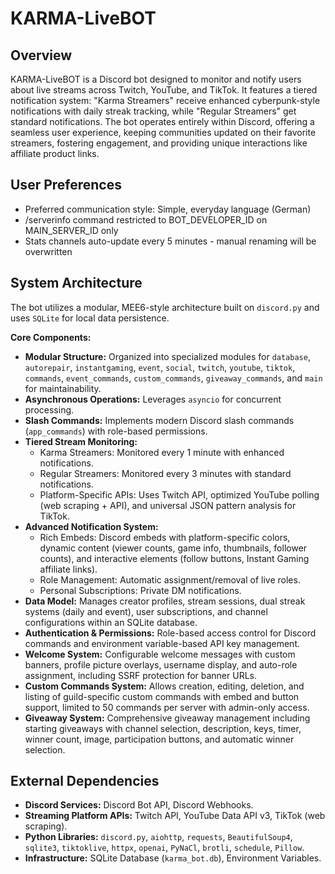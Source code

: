 # KARMA-LiveBOT

## Overview
KARMA-LiveBOT is a Discord bot designed to monitor and notify users about live streams across Twitch, YouTube, and TikTok. It features a tiered notification system: "Karma Streamers" receive enhanced cyberpunk-style notifications with daily streak tracking, while "Regular Streamers" get standard notifications. The bot operates entirely within Discord, offering a seamless user experience, keeping communities updated on their favorite streamers, fostering engagement, and providing unique interactions like affiliate product links.

## User Preferences
- Preferred communication style: Simple, everyday language (German)
- /serverinfo command restricted to BOT_DEVELOPER_ID on MAIN_SERVER_ID only
- Stats channels auto-update every 5 minutes - manual renaming will be overwritten

## System Architecture
The bot utilizes a modular, MEE6-style architecture built on `discord.py` and uses `SQLite` for local data persistence.

**Core Components:**
-   **Modular Structure:** Organized into specialized modules for `database`, `autorepair`, `instantgaming`, `event`, `social`, `twitch`, `youtube`, `tiktok`, `commands`, `event_commands`, `custom_commands`, `giveaway_commands`, and `main` for maintainability.
-   **Asynchronous Operations:** Leverages `asyncio` for concurrent processing.
-   **Slash Commands:** Implements modern Discord slash commands (`app_commands`) with role-based permissions.
-   **Tiered Stream Monitoring:**
    -   Karma Streamers: Monitored every 1 minute with enhanced notifications.
    -   Regular Streamers: Monitored every 3 minutes with standard notifications.
    -   Platform-Specific APIs: Uses Twitch API, optimized YouTube polling (web scraping + API), and universal JSON pattern analysis for TikTok.
-   **Advanced Notification System:**
    -   Rich Embeds: Discord embeds with platform-specific colors, dynamic content (viewer counts, game info, thumbnails, follower counts), and interactive elements (follow buttons, Instant Gaming affiliate links).
    -   Role Management: Automatic assignment/removal of live roles.
    -   Personal Subscriptions: Private DM notifications.
-   **Data Model:** Manages creator profiles, stream sessions, dual streak systems (daily and event), user subscriptions, and channel configurations within an SQLite database.
-   **Authentication & Permissions:** Role-based access control for Discord commands and environment variable-based API key management.
-   **Welcome System:** Configurable welcome messages with custom banners, profile picture overlays, username display, and auto-role assignment, including SSRF protection for banner URLs.
-   **Custom Commands System:** Allows creation, editing, deletion, and listing of guild-specific custom commands with embed and button support, limited to 50 commands per server with admin-only access.
-   **Giveaway System:** Comprehensive giveaway management including starting giveaways with channel selection, description, keys, timer, winner count, image, participation buttons, and automatic winner selection.

## External Dependencies
-   **Discord Services:** Discord Bot API, Discord Webhooks.
-   **Streaming Platform APIs:** Twitch API, YouTube Data API v3, TikTok (web scraping).
-   **Python Libraries:** `discord.py`, `aiohttp`, `requests`, `BeautifulSoup4`, `sqlite3`, `tiktoklive`, `httpx`, `openai`, `PyNaCl`, `brotli`, `schedule`, `Pillow`.
-   **Infrastructure:** SQLite Database (`karma_bot.db`), Environment Variables.
